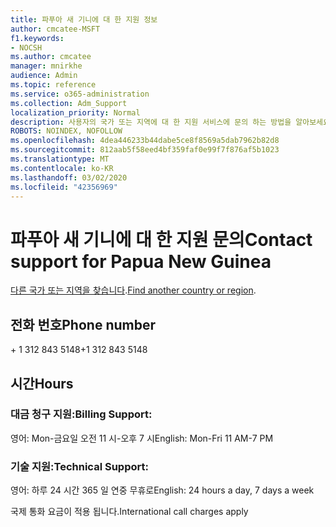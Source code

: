 ```yaml
---
title: 파푸아 새 기니에 대 한 지원 정보
author: cmcatee-MSFT
f1.keywords:
- NOCSH
ms.author: cmcatee
manager: mnirkhe
audience: Admin
ms.topic: reference
ms.service: o365-administration
ms.collection: Adm_Support
localization_priority: Normal
description: 사용자의 국가 또는 지역에 대 한 지원 서비스에 문의 하는 방법을 알아보세요.
ROBOTS: NOINDEX, NOFOLLOW
ms.openlocfilehash: 4dea446233b44dabe5ce8f8569a5dab7962b82d8
ms.sourcegitcommit: 812aab5f58eed4bf359faf0e99f7f876af5b1023
ms.translationtype: MT
ms.contentlocale: ko-KR
ms.lasthandoff: 03/02/2020
ms.locfileid: "42356969"
---
```

# <a name="contact-support-for-papua-new-guinea"></a><span data-ttu-id="87e79-103">파푸아 새 기니에 대 한 지원 문의</span><span class="sxs-lookup"><span data-stu-id="87e79-103">Contact support for Papua New Guinea</span></span>

<span data-ttu-id="87e79-104">[다른 국가 또는 지역을 찾습니다](../contact-support-for-business-products.md).</span><span class="sxs-lookup"><span data-stu-id="87e79-104">[Find another country or region](../contact-support-for-business-products.md).</span></span>

## <a name="phone-number"></a><span data-ttu-id="87e79-105">전화 번호</span><span class="sxs-lookup"><span data-stu-id="87e79-105">Phone number</span></span>
<span data-ttu-id="87e79-106">+ 1 312 843 5148</span><span class="sxs-lookup"><span data-stu-id="87e79-106">+1 312 843 5148</span></span>

## <a name="hours"></a><span data-ttu-id="87e79-107">시간</span><span class="sxs-lookup"><span data-stu-id="87e79-107">Hours</span></span>
### <a name="billing-support"></a><span data-ttu-id="87e79-108">대금 청구 지원:</span><span class="sxs-lookup"><span data-stu-id="87e79-108">Billing Support:</span></span>

<span data-ttu-id="87e79-109">영어: Mon-금요일 오전 11 시-오후 7 시</span><span class="sxs-lookup"><span data-stu-id="87e79-109">English: Mon-Fri 11 AM-7 PM</span></span>

### <a name="technical-support"></a><span data-ttu-id="87e79-110">기술 지원:</span><span class="sxs-lookup"><span data-stu-id="87e79-110">Technical Support:</span></span>

<span data-ttu-id="87e79-111">영어: 하루 24 시간 365 일 연중 무휴로</span><span class="sxs-lookup"><span data-stu-id="87e79-111">English: 24 hours a day, 7 days a week</span></span>

<span data-ttu-id="87e79-112">국제 통화 요금이 적용 됩니다.</span><span class="sxs-lookup"><span data-stu-id="87e79-112">International call charges apply</span></span>

